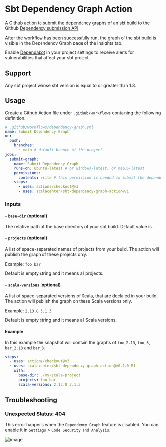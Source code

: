 # Sbt Dependency Graph Action

A Github action to submit the dependency graphs of an [sbt](https://www.scala-sbt.org/) build to the Github [Dependency submission API](https://docs.github.com/en/code-security/supply-chain-security/understanding-your-software-supply-chain/using-the-dependency-submission-api).

After the workflow has been successfully run, the graph of the sbt build is visible in the [Dependency Graph](https://docs.github.com/en/code-security/supply-chain-security/understanding-your-software-supply-chain/exploring-the-dependencies-of-a-repository) page of the Insights tab.

Enable [Dependabot](https://docs.github.com/en/code-security/supply-chain-security/understanding-your-software-supply-chain/about-supply-chain-security#what-is-dependabot) in your project settings to receive alerts for vulnerabilities that affect your sbt project.

## Support

Any sbt project whose sbt version is equal to or greater than 1.3.

## Usage

Create a Github Action file under `.github/workflows` containing the following definition.

```yml
# .github/workflows/dependency-graph.yml
name: Submit Dependency Graph
on:
  push:
    branches:
      - main # default branch of the project
jobs:
  submit-graph:
    name: Submit Dependency Graph
    runs-on: ubuntu-latest # or windows-latest, or macOS-latest
    permissions:
      contents: write # this permission is needed to submit the dependency graph
    steps:
      - uses: actions/checkout@v3
      - uses: scalacenter/sbt-dependency-graph-action@v1
```

### Inputs

#### - `base-dir` (optional)

The  relative path of the base directory of your sbt build.
Default value is `.`

#### - `projects` (optional)

A list of space-separated names of projects from your build.
The action will publish the graph of these projects only.

Example: `foo bar`

Default is empty string and it means all projects.

#### - `scala-versions` (optional)

A list of space-separated versions of Scala, that are declared in your build.
The action will publish the graph on these Scala versions only.

Example: `2.13.8 3.1.3`

Default is empty string and it means all Scala versions.

#### Example

In this example the snapshot will contain the graphs of `foo_2.13`, `foo_3`, `bar_2.13` and `bar_3`.

```yaml
steps:
  - uses: actions/checkout@v3
  - uses: scalacenter/sbt-dependency-graph-action@v0.1.0-M1
    with:
      base-dir: ./my-scala-project
      projects: foo bar
      scala-versions: 2.13.8 3.1.3
```

## Troubleshooting

### Unexpected Status: 404

This error happens when the `Dependency Graph` feature is disabled.
You can enable it in `Settings` > `Code Security and Analysis`.

![image](https://user-images.githubusercontent.com/13123162/177736071-5bd63d3c-d338-4e51-a3c9-ad8d11e35508.png)


